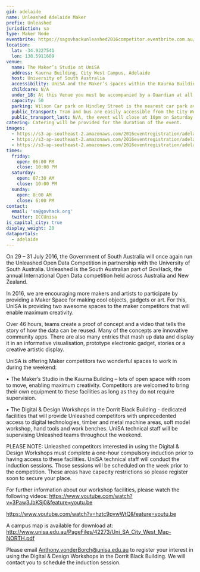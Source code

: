 ```yaml
---
gid: adelaide
name: Unleashed Adelaide Maker
prefix: Unleashed 
jurisdiction: sa
type: Maker Node
eventbrite: https://sagovhackunleashed2016competitor.eventbrite.com.au/
location:
  lat: -34.9227541
  lon: 138.5911609
venue:
  name: The Maker’s Studio at UniSA
  address: Kaurna Building, City West Campus, Adelaide
  host: University of South Australia
  accessibility: UniSA and the Maker’s spaces within the Kaurna Building and Dorrit Black Building are fully equipped with disabled access and disabled toilets.
  childcare: N/A
  under_18: At this Venue you must be accompanied by a Guardian at all times.
  capacity: 50
  parking: Wilson Car park on Hindley Street is the nearest car park available, please find map of the City West campus by clicking here (http://www.unisa.edu.au/Campus-Facilities/Maps-Tours/City-West-campus/City-West-campus-map/).
  public_transport: Tram and bus are easily accessible from the City West Campus, which is also a short walk from King William Road with plenty of routes accessible from there.
  public_transport_last: N/A, the event will close at 10pm on Saturday. Buses and tram are still in operation at this time.
catering: Catering will be provided for the duration of the event.
images:
  - https://s3-ap-southeast-2.amazonaws.com/2016eventregistration/adelaide/ICC_021115_010.jpg
  - https://s3-ap-southeast-2.amazonaws.com/2016eventregistration/adelaide/ICC_021115_024.jpg
  - https://s3-ap-southeast-2.amazonaws.com/2016eventregistration/adelaide/ICCeventByCathLeo-147.jpg
times:
  friday:
    open: 06:00 PM
    close: 10:00 PM
  saturday:
    open: 07:30 AM
    close: 10:00 PM
  sunday:
    open: 8:00 AM
    close: 6:00 PM
contact:
  email: 'sa@govhack.org'
  twitter: ICCUnisa
is_capital_city: true
display_weight: 20
dataportals:
  - adelaide
---
```


On 29 – 31 July 2016, the Government of South Australia will once again run the Unleashed Open Data Competition in partnership with the University of South Australia. Unleashed is the South Australian part of GovHack, the annual International Open Data competition held across Australia and New Zealand.

In 2016, we are encouraging more makers and artists to participate by providing a Maker Space for making cool objects, gadgets or art. For this, UniSA is providing two awesome spaces to the maker competitors that will enable maximum creativity.

Over 46 hours, teams create a proof of concept and a video that tells the story of how the data can be reused. Many of the concepts are innovative community apps. There are also many entries that mash up data and display it in an informative visualisation, prototype electronic gadget, stories or a creative artistic display.

UniSA is offering Maker competitors two wonderful spaces to work in during the weekend:

• The Maker’s Studio in the Kaurna Building – lots of open space with room to move, enabling maximum creativity. Competitors are welcomed to bring their own equipment to these facilities as long as they do not require supervision.

• The Digital & Design Workshops in the Dorrit Black Building - dedicated facilities that will provide Unleashed competitors with unprecedented access to digital technologies, timber and metal machine areas, soft model workshop, hand tools and work benches.
UniSA technical staff will be supervising Unleashed teams throughout the weekend.

PLEASE NOTE: Unleashed competitors interested in using the Digital & Design Workshops must complete a one-hour compulsory induction prior to having access to these facilities. UniSA technical staff will conduct the induction sessions. Those sessions will be scheduled on the week prior to the competition. These areas have capacity restrictions so please register soon to secure your place.

For further information about our workshop facilities, please watch the following videos:
https://www.youtube.com/watch?v=3Paw3JbKSj0&feature=youtu.be 

https://www.youtube.com/watch?v=hztc9pvwWtQ&feature=youtu.be 

A campus map is available for download at: http://www.unisa.edu.au/PageFiles/42273/Uni_SA_City_West_Map-NORTH.pdf 

Please email Anthony.vonderBorch@unisa.edu.au to register your interest in using the Digital & Design Workshops in the Dorrit Black Building. We will contact you to schedule the induction session.